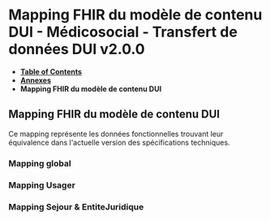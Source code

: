 # Mapping FHIR du modèle de contenu DUI - Médicosocial - Transfert de données DUI v2.0.0

* [**Table of Contents**](toc.md)
* [**Annexes**](annexes.md)
* **Mapping FHIR du modèle de contenu DUI**

## Mapping FHIR du modèle de contenu DUI

 Ce mapping représente les données fonctionnelles trouvant leur équivalence dans l'actuelle version des spécifications techniques. 

### Mapping global

### Mapping Usager

### Mapping Sejour & EntiteJuridique

